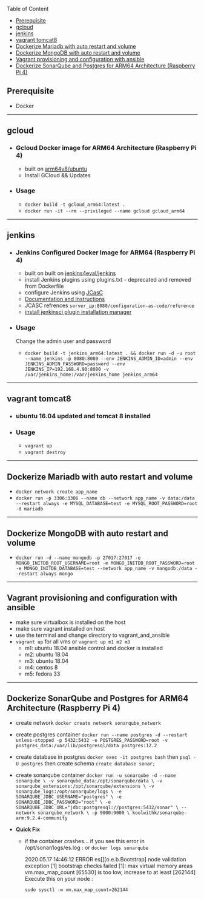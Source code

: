 
Table of Content

- [Prerequisite](#prerequisite)
- [gcloud](#gcloud)
- [jenkins](#jenkins)
- [vagrant tomcat8](#vagrant-tomcat8)
- [Dockerize Mariadb with auto restart and volume](#dockerize-mariadb-with-auto-restart-and-volume)
- [Dockerize MongoDB with auto restart and volume](#dockerize-mongodb-with-auto-restart-and-volume)
- [Vagrant provisioning and configuration with ansible](#vagrant-provisioning-and-configuration-with-ansible)
- [Dockerize SonarQube and Postgres for ARM64 Architecture (Raspberry Pi 4)](#Dockerize-SonarQube-and-Postgres-for-ARM64-Architecture-(Raspberry-Pi-4))





## Prerequisite

  - Docker 


---

## gcloud
- ### Gcloud Docker image for ARM64 Architecture (Raspberry Pi 4)
  - built on [arm64v8/ubuntu](https://hub.docker.com/r/arm64v8/ubuntu)
  - Install GCloud && Updates

-   ### Usage
    - `docker build -t gcloud_arm64:latest .`
    - `docker run -it --rm --privileged --name gcloud gcloud_arm64`

---

## jenkins

- ### Jenkins Configured Docker Image for ARM64 (Raspberry Pi 4)
  - built on built on [jenkins4eval/jenkins](https://hub.docker.com/r/jenkins4eval/jenkins)
  - install Jenkins plugins using plugins.txt - deprecated and removed from Dockerfile
  - configure Jenkins using [JCasC](https://www.jenkins.io/projects/jcasc/)
  - [Documentation and Instructions](https://www.digitalocean.com/community/tutorials/how-to-automate-jenkins-setup-with-docker-and-jenkins-configuration-as-code)
  - JCASC refrences `server_ip:8080/configuration-as-code/reference`
  - [install jenkinsci plugin installation manager](https://github.com/jenkinsci/plugin-installation-manager-tool/)

- ### Usage
  Change the admin user and password
  - `docker build -t jenkins_arm64:latest . && docker run -d -u root --name jenkins -p 8080:8080 --env JENKINS_ADMIN_ID=admin --env JENKINS_ADMIN_PASSWORD=password --env JENKINS_IP=192.168.4.90:8080 -v /var/jenkins_home:/var/jenkins_home jenkins_arm64`
---
## vagrant tomcat8

- ### ubuntu 16.04 updated and tomcat 8 installed

- ### Usage
  - `vagrant up`
  - `vagrant destroy`
---
## Dockerize Mariadb with auto restart and volume
  - `docker network create app_name`
  - `docker run -p 3306:3306 --name db --network app_name -v data:/data --restart always -e MYSQL_DATABASE=test -e MYSQL_ROOT_PASSWORD=root -d mariadb`
---
## Dockerize MongoDB with auto restart and volume
  -  `docker run -d --name mongodb -p 27017:27017 -e MONGO_INITDB_ROOT_USERNAME=root -e MONGO_INITDB_ROOT_PASSWORD=root -e MONGO_INITDB_DATABASE=test --network app_name -v mangodb:/data --restart always mongo`
---
## Vagrant provisioning and configuration with ansible
  - make sure virtualbox is installed on the host
  - make sure vagrant installed on host
  - use the terminal and change directory to vagrant_and_ansible
  - `vagrant up` for all vms or `vagrant up m1 m2 m3` 
  	- m1: ubuntu 18.04 ansible control and docker is installed
	- m2: ubuntu 18.04 
	- m3: ubuntu 18.04
	- m4: centos 8
	- m5: fedora 33

---

## Dockerize SonarQube and Postgres for ARM64 Architecture (Raspberry Pi 4)
- create network `docker create network sonarqube_network`
- create postgres container `docker run --name postgres -d --restart unless-stopped -p 5432:5432 -e POSTGRES_PASSWORD=root -v postgres_data:/var/lib/postgresql/data postgres:12.2`
- create database in postgres `docker exec -it postgres bash` then `psql -U postgres` then create schema `create database sonar;`
- create sonarqube container `docker run -u sonarqube -d --name sonarqube \
           -v sonarqube_data:/opt/sonarqube/data \
           -v sonarqube_extensions:/opt/sonarqube/extensions \
           -v sonarqube_logs:/opt/sonarqube/logs \
           -e SONARQUBE_JDBC_USERNAME="postgres" \
           -e SONARQUBE_JDBC_PASSWORD="root" \
           -e SONARQUBE_JDBC_URL="jdbc:postgresql://postgres:5432/sonar" \
           --network sonarqube_network \
           -p 9000:9000 \
           koolwithk/sonarqube-arm:9.2.4-community`

- **Quick Fix**
  - if the container crashes... if you see this error in /opt/sonar/logs/es.log :
    or `docker logs sonarqube`

    2020.05.17 14:46:12 ERROR es[][o.e.b.Bootstrap] node validation exception
    [1] bootstrap checks failed
    [1]: max virtual memory areas vm.max_map_count [65530] is too low, increase to at least [262144]
    Execute this on your node :

    `sudo sysctl -w vm.max_map_count=262144`